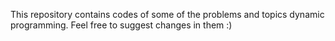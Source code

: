 This repository contains codes of some of the problems and topics dynamic programming. Feel free to suggest changes in them :)